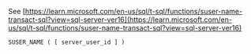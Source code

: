 See [https://learn.microsoft.com/en-us/sql/t-sql/functions/suser-name-transact-sql?view=sql-server-ver16](https://learn.microsoft.com/en-us/sql/t-sql/functions/suser-name-transact-sql?view=sql-server-ver16)
```
SUSER_NAME ( [ server_user_id ] )
```
